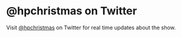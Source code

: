 # @hpchristmas on Twitter

Visit <a href="https://twitter.com/hpchristmas" target="_blank">@hpchristmas</a> on Twitter for real time 
updates about the show.